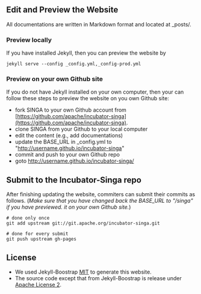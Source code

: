 ## Edit and Preview the Website

All documentations are written in Markdown format and located at _posts/.

### Preview locally

If you have installed Jekyll, then you can preview the website by

    jekyll serve --config _config.yml,_config-prod.yml

### Preview on your own Github site

If you do not have Jekyll installed on your own computer, then your can follow
these steps to preview the website on you own Github site:

 * fork SINGA to your own Github account from [https://github.com/apache/incubator-singa](https://github.com/apache/incubator-singa).
 * clone SINGA from your Github to your local computer
 * edit the content (e.g., add documentations)
 * update the BASE_URL in _config.yml to "http://username.github.io/incubator-singa"
 * commit and push to your own Github repo
 * goto http://username.github.io/incubator-singa/

## Submit to the Incubator-Singa repo

After finishing updating the website, commiters can submit their commits as
follows.
(*Make sure that you have changed back the BASE_URL to "/singa" if you have previewed.
it on your own Github site.*)

    # done only once
    git add upstream git://git.apache.org/incubator-singa.git

    # done for every submit
    git push upstream gh-pages

## License

* We used Jekyll-Boostrap [MIT](http://opensource.org/licenses/MIT) to generate this website.
* The source code except that from Jekyll-Boostrap is release under
[Apache License 2](http://www.apache.org/licenses/LICENSE-2.0.html).
